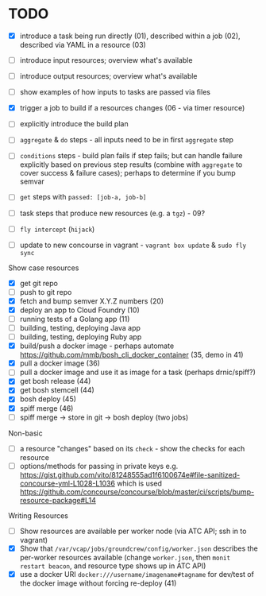 TODO
====

-	[x] introduce a task being run directly (01), described within a job (02), described via YAML in a resource (03)
-	[ ] introduce input resources; overview what's available
-	[ ] introduce output resources; overview what's available
-	[ ] show examples of how inputs to tasks are passed via files
-	[x] trigger a job to build if a resources changes (06 - via timer resource)
-	[ ] explicitly introduce the build plan
-	[ ] `aggregate` & `do` steps - all inputs need to be in first `aggregate` step
-	[ ] `conditions` steps - build plan fails if step fails; but can handle failure explicitly based on previous step results (combine with `aggregate` to cover success & failure cases); perhaps to determine if you bump semvar
-	[ ] `get` steps with `passed: [job-a, job-b]`
-	[ ] task steps that produce new resources (e.g. a `tgz`\) - 09?

-	[ ] `fly intercept` (`hijack`\)

-	[ ] update to new concourse in vagrant - `vagrant box update` & `sudo fly sync`

Show case resources

-	[x] get git repo
-	[ ] push to git repo
-	[x] fetch and bump semver X.Y.Z numbers (20)
-	[x] deploy an app to Cloud Foundry (10)
-	[ ] running tests of a Golang app (11)
-	[ ] building, testing, deploying Java app
-	[ ] building, testing, deploying Ruby app
-	[x] build/push a docker image - perhaps automate https://github.com/mmb/bosh_cli_docker_container (35, demo in 41)
-	[x] pull a docker image (36)
-	[ ] pull a docker image and use it as image for a task (perhaps drnic/spiff?)
-	[x] get bosh release (44)
-	[x] get bosh stemcell (44)
-	[x] bosh deploy (45)
-	[x] spiff merge (46)
-	[ ] spiff merge -> store in git -> bosh deploy (two jobs)

Non-basic

-	[ ] a resource "changes" based on its `check` - show the checks for each resource
-	[ ] options/methods for passing in private keys e.g. https://gist.github.com/vito/81248555ad1f6100674e#file-sanitized-concourse-yml-L1028-L1036 which is used https://github.com/concourse/concourse/blob/master/ci/scripts/bump-resource-package#L14

Writing Resources

-	[ ] Show resources are available per worker node (via ATC API; ssh in to vagrant)
-	[x] Show that `/var/vcap/jobs/groundcrew/config/worker.json` describes the per-worker resources available (change `worker.json`, then `monit restart beacon`, and resource type shows up in ATC API)
-	[x] use a docker URI `docker:///username/imagename#tagname` for dev/test of the docker image without forcing re-deploy (41)
